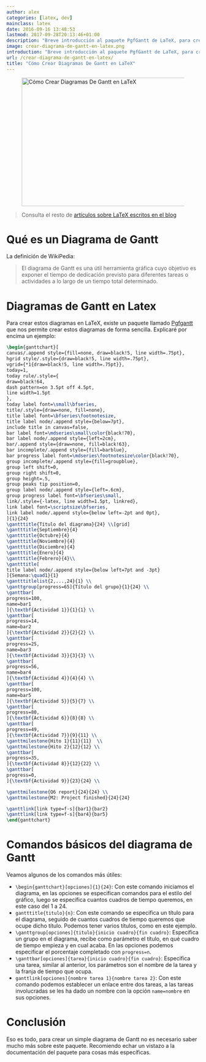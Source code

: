 ```yaml
---
author: alex
categories: [latex, dev]
mainclass: latex
date: 2016-09-16 13:48:53
lastmod: 2017-09-28T20:13:46+01:00
description: "Breve introducción al paquete PgfGantt de LaTeX, para crear diagramas  de Gantt"
image: crear-diagrama-de-gantt-en-latex.png
introduction: "Breve introducción al paquete PgfGantt de LaTeX, para crear diagramas  de Gantt"
url: /crear-diagrama-de-gantt-en-latex/
title: "Cómo Crear Diagramas De Gantt en LaTeX"
---
```


<figure>
  <img sizes="(min-width: 800px) 800px, 100vw" on="tap:lightbox1" role="button" tabindex="0" layout="responsive" src="/img/crear-diagrama-de-gantt-en-latex.png" alt="Cómo Crear Diagramas De Gantt en LaTeX" title="Cómo Crear Diagramas De Gantt en LaTeX" width="800" height="335"></img>
</figure>

> Consulta el resto de [artículos sobre LaTeX escritos en el blog](/categories/latex "Artículos sobre LaTeX")

# Qué es un Diagrama de Gantt

La definición de WikiPedia:

> El diagrama de Gantt es una útil herramienta gráfica cuyo objetivo es exponer el tiempo de dedicación previsto para diferentes tareas o actividades a lo largo de un tiempo total determinado.

<!--more--><!--ad-->

# Diagramas de Gantt en Latex

Para crear estos diagramas en LaTeX, existe un paquete llamado [Pgfgantt](http://bay.uchicago.edu/CTAN/graphics/pgf/contrib/pgfgantt/pgfgantt.pdf "Documentación de pgfgantt") que nos permite crear estos diagramas de forma sencilla. Explicaré por encima un ejemplo:

```latex
\begin{ganttchart}[
canvas/.append style={fill=none, draw=black!5, line width=.75pt},
hgrid style/.style={draw=black!5, line width=.75pt},
vgrid={*1{draw=black!5, line width=.75pt}},
today=1,
today rule/.style={
draw=black!64,
dash pattern=on 3.5pt off 4.5pt,
line width=1.5pt
},
today label font=\small\bfseries,
title/.style={draw=none, fill=none},
title label font=\bfseries\footnotesize,
title label node/.append style={below=7pt},
include title in canvas=false,
bar label font=\mdseries\small\color{black!70},
bar label node/.append style={left=2cm},
bar/.append style={draw=none, fill=black!63},
bar incomplete/.append style={fill=barblue},
bar progress label font=\mdseries\footnotesize\color{black!70},
group incomplete/.append style={fill=groupblue},
group left shift=0,
group right shift=0,
group height=.5,
group peaks tip position=0,
group label node/.append style={left=.6cm},
group progress label font=\bfseries\small,
link/.style={-latex, line width=1.5pt, linkred},
link label font=\scriptsize\bfseries,
link label node/.append style={below left=-2pt and 0pt},
]{1}{24}
\gantttitle{Título del diagrama}{24} \\[grid]
\gantttitle{Septiembre}{4}
\gantttitle{Octubre}{4}
\gantttitle{Noviembre}{4}
\gantttitle{Diciembre}{4}
\gantttitle{Enero}{4}
\gantttitle{Febrero}{4}\\
\gantttitle[
title label node/.append style={below left=7pt and -3pt}
]{Semana:\quad1}{1}
\gantttitlelist{2,...,24}{1} \\
\ganttgroup[progress=65]{Título del grupo}{1}{24} \\
\ganttbar[
progress=100,
name=bar1
]{\textbf{Actividad 1}}{1}{1} \\
\ganttbar[
progress=14,
name=bar2
]{\textbf{Actividad 2}}{2}{2} \\
\ganttbar[
progress=25,
name=bar3
]{\textbf{Actividad 3}}{3}{3} \\
\ganttbar[
progress=56,
name=bar4
]{\textbf{Actividad 4}}{4}{4} \\
\ganttbar[
progress=100,
name=bar5
]{\textbf{Actividad 5}}{5}{7} \\
\ganttbar[
progress=80,
]{\textbf{Actividad 6}}{8}{8} \\
\ganttbar[
progress=49,
]{\textbf{Actividad 7}}{9}{11} \\
\ganttmilestone{Hito 1}{11}{11}  \\
\ganttmilestone{Hito 2}{12}{12} \\
\ganttbar[
progress=35,
]{\textbf{Actividad 8}}{12}{22} \\
\ganttbar[
progress=0,
]{\textbf{Actividad 9}}{23}{24} \\

\ganttmilestone{Q6 report}{24}{24} \\
\ganttmilestone{M2: Project finished}{24}{24}

\ganttlink[link type=f-s]{bar1}{bar2}
\ganttlink[link type=f-s]{bar4}{bar5}
\end{ganttchart}
```

# Comandos básicos del diagrama de Gantt

Veamos algunos de los comandos más útiles:

- `\begin{ganttchart}[opciones]{1}{24}`: Con este comando iniciamos el diagrama, en las opciones se especifican comandos para el estilo del gráfico, luego se especifica cuantos cuadros de tiempo queremos, en este caso del 1 a 24.
- `gantttitle{titulo}{n}`: Con este comando se especifica un título para el diagrama, seguido de cuantos cuadros de tiempo queremos que ocupe dicho título. Podemos tener varios títulos, como en este ejemplo.
- `\ganttgroup[opciones]{titulo}{inicio cuadro}{fin cuadro}`: Especifica un grupo en el diagrama, recibe como parámetro el título, en qué cuadro de tiempo empieza y en cual acaba. En las opciones podemos especificar el porcentaje completado con `progress=n`.
- `\ganttbar[opciones]{tarea}{inicio cuadro}{fin cuadro}`: Especifica una tarea, similar al anterior, los parámetros son el nombre de la tarea y la franja de tiempo que ocupa.
- `ganttlink[opciones]{nombre tarea 1}{nombre tarea 2}`: Con este comando podemos establecer un enlace entre dos tareas, a las tareas involucradas se les ha dado un nombre con la opción `name=nombre` en sus opciones.

# Conclusión

Eso es todo, para crear un simple diagrama de Gantt no es necesario saber mucho más sobre este paquete. Recomiendo echar un vistazo a la documentación del paquete para cosas más específicas.

